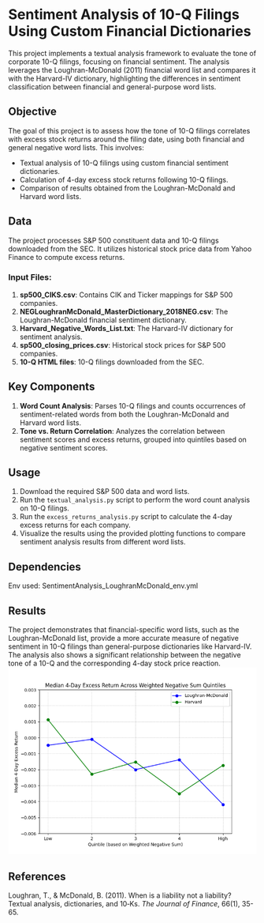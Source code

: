 # Sentiment Analysis of 10-Q Filings Using Custom Financial Dictionaries

This project implements a textual analysis framework to evaluate the tone of corporate 10-Q filings, focusing on financial sentiment. The analysis leverages the Loughran-McDonald (2011) financial word list and compares it with the Harvard-IV dictionary, highlighting the differences in sentiment classification between financial and general-purpose word lists.

## Objective
The goal of this project is to assess how the tone of 10-Q filings correlates with excess stock returns around the filing date, using both financial and general negative word lists. This involves:
- Textual analysis of 10-Q filings using custom financial sentiment dictionaries.
- Calculation of 4-day excess stock returns following 10-Q filings.
- Comparison of results obtained from the Loughran-McDonald and Harvard word lists.

## Data
The project processes S&P 500 constituent data and 10-Q filings downloaded from the SEC. It utilizes historical stock price data from Yahoo Finance to compute excess returns.

### Input Files:
1. **sp500_CIKS.csv**: Contains CIK and Ticker mappings for S&P 500 companies.
2. **NEGLoughranMcDonald_MasterDictionary_2018NEG.csv**: The Loughran-McDonald financial sentiment dictionary.
3. **Harvard_Negative_Words_List.txt**: The Harvard-IV dictionary for sentiment analysis.
4. **sp500_closing_prices.csv**: Historical stock prices for S&P 500 companies.
5. **10-Q HTML files**: 10-Q filings downloaded from the SEC.

## Key Components
1. **Word Count Analysis**: Parses 10-Q filings and counts occurrences of sentiment-related words from both the Loughran-McDonald and Harvard word lists.
3. **Tone vs. Return Correlation**: Analyzes the correlation between sentiment scores and excess returns, grouped into quintiles based on negative sentiment scores.

## Usage
1. Download the required S&P 500 data and word lists.
2. Run the `textual_analysis.py` script to perform the word count analysis on 10-Q filings.
3. Run the `excess_returns_analysis.py` script to calculate the 4-day excess returns for each company.
4. Visualize the results using the provided plotting functions to compare sentiment analysis results from different word lists.

## Dependencies
Env used: SentimentAnalysis_LoughranMcDonald_env.yml 

## Results
The project demonstrates that financial-specific word lists, such as the Loughran-McDonald list, provide a more accurate measure of negative sentiment in 10-Q filings than general-purpose dictionaries like Harvard-IV. The analysis also shows a significant relationship between the negative tone of a 10-Q and the corresponding 4-day stock price reaction.
![Loughran-McDonald vs. Harvard Results](https://github.com/EeshaanAsodekar/10Q-sentiment-analysis-Loughran-McDonald-2011/blob/main/LoughranMcDonald_vs_Harvard.png)

## References
Loughran, T., & McDonald, B. (2011). When is a liability not a liability? Textual analysis, dictionaries, and 10‐Ks. *The Journal of Finance*, 66(1), 35-65.